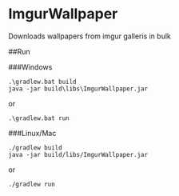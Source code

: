 ImgurWallpaper
==============
Downloads wallpapers from imgur galleris in bulk

##Run

###Windows
```
.\gradlew.bat build
java -jar build\libs\ImgurWallpaper.jar
```
or
```
.\gradlew.bat run
```

###Linux/Mac
```
./gradlew build
java -jar build/libs/ImgurWallpaper.jar
```
or
```
./gradlew run
```